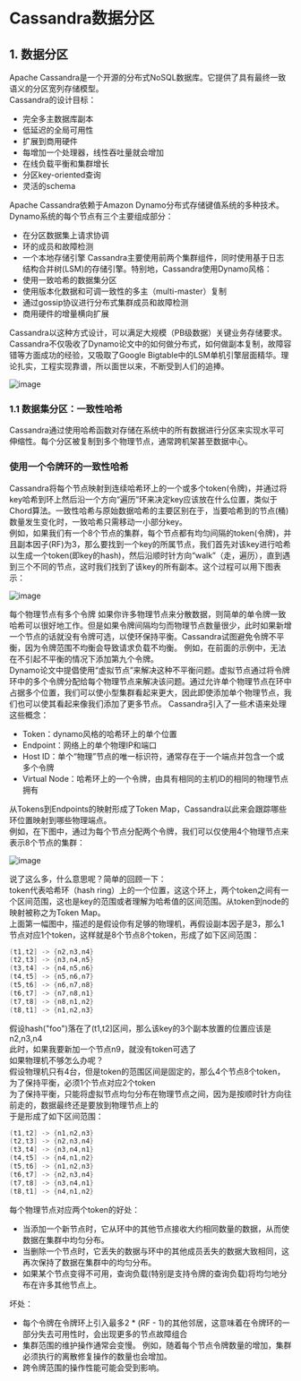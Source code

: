 # Cassandra数据分区

## 1. 数据分区

Apache Cassandra是一个开源的分布式NoSQL数据库。它提供了具有最终一致语义的分区宽列存储模型。<br/>
Cassandra的设计目标：
* 完全多主数据库副本
* 低延迟的全局可用性
* 扩展到商用硬件
* 每增加一个处理器，线性吞吐量就会增加
* 在线负载平衡和集群增长
* 分区key-oriented查询
* 灵活的schema

Apache Cassandra依赖于Amazon Dynamo分布式存储键值系统的多种技术。Dynamo系统的每个节点有三个主要组成部分：
* 在分区数据集上请求协调
* 环的成员和故障检测
* 一个本地存储引擎
Cassandra主要使用前两个集群组件，同时使用基于日志结构合并树(LSM)的存储引擎。特别地，Cassandra使用Dynamo风格：
* 使用一致哈希的数据集分区
* 使用版本化数据和可调一致性的多主（multi-master）复制
* 通过gossip协议进行分布式集群成员和故障检测
* 商用硬件的增量横向扩展

Cassandra以这种方式设计，可以满足大规模（PB级数据）关键业务存储要求。<br/>
Cassandra不仅吸收了Dynamo论文中的如何做分布式，如何做副本复制，故障容错等方面成功的经验，又吸取了Google Bigtable中的LSM单机引擎层面精华。理论扎实，工程实现靠谱，所以面世以来，不断受到人们的追捧。

![image](https://user-images.githubusercontent.com/87458342/132698557-baea6c7b-4400-4968-81ff-23e8e2bcf562.png)

### 1.1 数据集分区：一致性哈希

Cassandra通过使用哈希函数对存储在系统中的所有数据进行分区来实现水平可伸缩性。每个分区被复制到多个物理节点，通常跨机架甚至数据中心。

<h3>使用一个令牌环的一致性哈希 </h3>

Cassandra将每个节点映射到连续哈希环上的一个或多个token(令牌)，并通过将key哈希到环上然后沿一个方向“遍历”环来决定key应该放在什么位置，类似于Chord算法。一致性哈希与原始数据哈希的主要区别在于，当要哈希到的节点(桶)数量发生变化时，一致哈希只需移动一小部分key。<br/>
例如，如果我们有一个8个节点的集群，每个节点都有均匀间隔的token(令牌)，并且副本因子(RF)为3，那么要找到一个key的所属节点，我们首先对该key进行哈希以生成一个token(即key的hash)，然后沿顺时针方向“walk”（走，遍历），直到遇到三个不同的节点，这时我们找到了该key的所有副本。这个过程可以用下图表示：

![image](https://user-images.githubusercontent.com/87458342/132698706-538554f8-bf87-439a-abb7-b6be145d7f68.png)

每个物理节点有多个令牌
如果你许多物理节点来分散数据，则简单的单令牌一致哈希可以很好地工作。但是如果令牌间隔均匀而物理节点数量很少，此时如果新增一个节点的话就没有令牌可选，以使环保持平衡。Cassandra试图避免令牌不平衡，因为令牌范围不均衡会导致请求负载不均衡。 例如，在前面的示例中，无法在不引起不平衡的情况下添加第九个令牌。<br/>
Dynamo论文中提倡使用“虚拟节点”来解决这种不平衡问题。虚拟节点通过将令牌环中的多个令牌分配给每个物理节点来解决该问题。通过允许单个物理节点在环中占据多个位置，我们可以使小型集群看起来更大，因此即使添加单个物理节点，我们也可以使其看起来像我们添加了更多节点。
Cassandra引入了一些术语来处理这些概念：
* Token：dynamo风格的哈希环上的单个位置
* Endpoint：网络上的单个物理IP和端口
* Host ID：单个“物理”节点的唯一标识符，通常存在于一个端点并包含一个或多个令牌
* Virtual Node：哈希环上的一个令牌，由具有相同的主机ID的相同的物理节点拥有

从Tokens到Endpoints的映射形成了Token Map，Cassandra以此来会跟踪哪些环位置映射到哪些物理端点。<br/>
例如，在下图中，通过为每个节点分配两个令牌，我们可以仅使用4个物理节点来表示8个节点的集群：

![image](https://user-images.githubusercontent.com/87458342/132698816-5bac92ce-7fd8-499d-8f7c-a6c86ed80b59.png)

说了这么多，什么意思呢？简单的回顾一下：<br/>
token代表哈希环（hash ring）上的一个位置，这这个环上，两个token之间有一个区间范围，这也是key的范围或者理解为哈希值的区间范围。从token到node的映射被称之为Token Map。<br/>
上面第一幅图中，描述的是假设你有足够的物理机，再假设副本因子是3，那么1节点对应1个token，这样就是8个节点8个token，形成了如下区间范围：<br/>
```C
(t1,t2] -> {n2,n3,n4}
(t2,t3] -> {n3,n4,n5}
(t3,t4] -> {n4,n5,n6}
(t4,t5] -> {n5,n6,n7}
(t5,t6] -> {n6,n7,n8}
(t6,t7] -> {n7,n8,n1}
(t7,t8] -> {n8,n1,n2}
(t8,t1] -> {n1,n2,n3}
```
假设hash("foo")落在了(t1,t2]区间，那么该key的3个副本放置的位置应该是n2,n3,n4<br/>
此时，如果我要新加一个节点n9，就没有token可选了<br/>
如果物理机不够怎么办呢？<br/>
假设物理机只有4台，但是token的范围区间是固定的，那么4个节点8个token，为了保持平衡，必须1个节点对应2个token<br/>
为了保持平衡，只能将虚拟节点均匀分布在物理节点之间，因为是按顺时针方向往前走的，数据最终还是要放到物理节点上的<br/>
于是形成了如下区间范围：<br/>
```C
(t1,t2] -> {n1,n2,n3}
(t2,t3] -> {n2,n3,n4}
(t3,t4] -> {n3,n4,n1}
(t4,t5] -> {n4,n1,n2}
(t5,t6] -> {n1,n2,n3}
(t6,t7] -> {n2,n3,n4}
(t7,t8] -> {n3,n4,n1}
(t8,t1] -> {n4,n1,n2}
```
每个物理节点对应两个token的好处：

* 当添加一个新节点时，它从环中的其他节点接收大约相同数量的数据，从而使数据在集群中均匀分布。
* 当删除一个节点时，它丢失的数据与环中的其他成员丢失的数据大致相同，这再次保持了数据在集群中的均匀分布。
* 如果某个节点变得不可用，查询负载(特别是支持令牌的查询负载)将均匀地分布在许多其他节点上。

坏处：
* 每个令牌在令牌环上引入最多2 * (RF - 1)的其他邻居，这意味着在令牌环的一部分失去可用性时，会出现更多的节点故障组合
* 集群范围的维护操作通常会变慢。 例如，随着每个节点令牌数量的增加，集群必须执行的离散修复操作的数量也会增加。
* 跨令牌范围的操作性能可能会受到影响。
